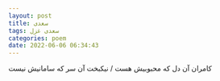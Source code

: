 ```yaml
---
layout: post
title: سعدی
tags: سعدی غزل
categories: poem
date: 2022-06-06 06:34:43
---
```


کامران آن دل که محبوبیش هست / نیکبخت آن سر که سامانیش نیست
